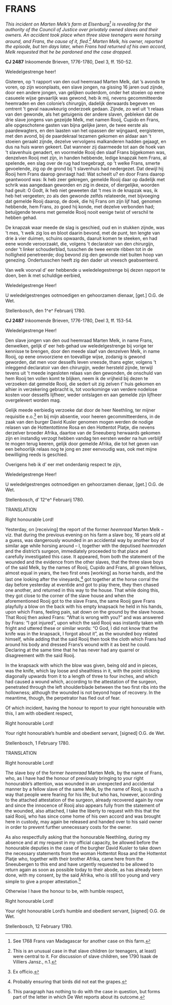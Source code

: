 # FRANS

*This incident on Marten Melk’s farm at Elsenburg[^1] is revealing for the authority of the Council of Justice over privately owned slaves and their owners. An accident took place when three slave teenagers were horsing around, and Frans, the cause of it, fled.[^2] Marten Melk, his owner, reported the episode, but ten days later, when Frans had returned of his own accord, Melk requested that he be pardoned and the case dropped.*

**CJ 2487** Inkoomende Brieven, 1776-1780, Deel 3, ff. 150-52.

Weledelgestrenge heer!

Gisteren, op ’t rapport van den oud heemraad Marten Melk, dat ’s avonds te voren, op zijn woonplaats, een slave jongen, na gissing 16 jaren oud zijnde, door een andere jongen, van gelijken ouderdom, onder het stoeien op eene casueele wijse gevaarlijk was gewond, heb ik mij, nevens gecommitteerde heemraden en den colonie’s chirurgijn, dadelijk derwaards begeven en omtrent ’t geval naauwkeurig onderzoek gedaan. Zijnde, zo wel uit ’t relaas van den gewonde, als het getuigenis der andere slaven, gebleken dat de drie slave jongens van gezeijde Melk, met namen Rooij, Cupido en Frans, alle opgeschotene gasten van bijna gelijke jaren, de twee eerste als paardewagters, en den laasten van het opassen der wijngaard, eergisteren, met den avond, bij de paardekraal tezamen gekomen en aldaar aan ’t stoeien geraakt zijnde, dezelve vervolgens malkanderen hadden gejaagt, en dus na huis waren gekeert. Dat wanneer zij daarmeede tot aan de hoek van ’t slavenhuis genadert, en voormelde Rooij den slaaf Frans bijgekomen was, denzelven Rooij met zijn, in handen hebbende, ledige knapzak hem Frans, al spelende, een slag over de rug had toegebragt, op ’t welke Frans, smerte gevoelende, zig op de grond bij ’t slavenhuis had nedergezet. Dat dewijl hij Rooij hem Frans daarop gevraagt had: Wat scheelt u? en door Frans daarop geantwoord was: Ik heb zeer gekregen, gemelde Rooij daar op dadelijk met schrik was aangedaan geworden en zig in deeze, of diergelijke, woorden had geuit: O Godt, ik heb niet geweeten dat ’t mes in de knapzak was, ik heb het vergeeten; zo als den gewonde zelfds relateerde, met bijvoeging dat gemelde Rooij daarop, de doek, die hij Frans om zijn lijf had, genomen hebbende, hem Frans, zo goed hij konde, met dezelve verbonden had; betuijgende tevens met gemelde Rooij nooit eenige twist of verschil te hebben gehad.

De knapzak waar meede de slag is geschied, oud en in stukken zijnde, was ’t mes, ’t welk zig los en bloot daarin bevond, met de punt, ten lengte van drie à vier duimen, schuins opwaards, daaruit komen te steeken, en had eene wonde veroorzaakt, die, volgens ’t declaratoir van den chirurgijn, onder ’t linker schouderblad, tusschen de twee eerste ribben tot in de holligheid penetreerde; dog bevond zig den gewonde niet buiten hoop van genezing. Ondertusschen heeft zig den dader uit vreesch geabsenteerd.

Van welk voorval d’ eer hebbende u weledelegestrenge bij dezen rapport te doen, ben ik met schuldige eerbied,

Weledelgestrenge Heer!

U weledelgestrenges ootmoedigen en gehoorzamen dienaar, \[get.\] O.G. de Wet.

Stellenbosch, den 1^e^ Februarij 1780.

**CJ 2487** Inkoomende Brieven, 1776-1780, Deel 3, ff. 153-54.

Weledelgestrenge Heer!

Den slave jongen van den oud heemraad Marten Melk, in name Frans, denwelken, gelijk d’ eer heb gehad uw weledelgestrenge bij vorige ter kennisse te brengen, door den meede slaaf van denzelven Melk, in name Rooij, op eene onvoorziene en toevallige wijse, zodanig is gewond geworden, dat men voor desselfs leven vreesde, thans egter, volgens ’t inleggend declaratoir van den chirurgijn, weder hersteld zijnde, terwijl tevens uit ’t meede ingesloten relaas van den gewonden, de onschuld van hem Rooij ten vollen komt te blijken, neem ik de vrijheid bij dezen te verzoeken dat gemelde Rooij, die sedert uit zig zelven t’ huis gekomen en alhier in verzekering gebracht is, tot voorkominge van verdere nodelose kosten voor desselfs lijfheer, weder ontslagen en aan gemelde zijn lijfheer overgelevert worden mag.

Gelijk meede eerbiedig verzoeke dat door de heer Neethling, ter mijner requisitie e.o.[^3] en bij mijn absentie, voor heeren gecommitteerdens, in de zaak van den burger David Kusler genomen mogen werden de nodige relasen van de Hottentottinne Rosa en den Hottentot Platje, die nevens derzelver broeder Afrika, daartoe van de Sneeuberg herwaards gekomen zijn en instandig verzogt hebben vandag ten eersten weder na hun verblijf te mogen terug keeren, gelijk door gemelde Afrika, die tot het geven van een behoorlijk relaas nog te jong en zeer eenvoudig was, ook met mijne bewilliging reeds is geschied.

Overigens heb ik d’ eer met onderdanig respect te zijn,

Weledelgestrenge Heer!

U weledelgestrenges ootmoedigen en gehoorzamen dienaar, \[get.\] O.G. de Wet.

Stellenbosch, d’ 12^e^ Februarij 1780.

TRANSLATION

Right honourable Lord!

Yesterday, on \[receiving\] the report of the former *heemraad* Marten Melk – viz. that during the previous evening on his farm a slave boy, 16 years old at a guess, was dangerously wounded in an accidental way by another boy of similar age while horsing around – I, together with the deputised *heemraden* and the district’s surgeon, immediately proceeded to that place and carefully investigated this case. It appeared, from both the statement of the wounded and the evidence from the other slaves, that the three slave boys of the said Melk, by the names of Rooij, Cupido and Frans, all grown fellows, almost equal in years, the two first ones \[working\] as horse hands, and the last one looking after the vineyards,[^4] got together at the horse corral the day before yesterday at eventide and got to play there, they then chased one another, and returned in this way to the house. That while doing this, they got close to the corner of the slave house and when the aforementioned Rooij got to the slave Frans, the same Rooij gave Frans playfully a blow on the back with his empty knapsack he held in his hands, upon which Frans, feeling pain, sat down on the ground by the slave house. That Rooij then asked Frans: “What is wrong with you?” and was answered by Frans: “I got injured”, upon which the said Rooij was instantly taken with fright and uttered these or similar words: “O God, I did not know that the knife was in the knapsack, I forgot about it”, as the wounded boy related himself, while adding that the said Rooij then took the cloth which Frans had around his body and dressed Frans’s wound with it as best he could. Declaring at the same time that he has never had any quarrel or disagreement with the said Rooij.

In the knapsack with which the blow was given, being old and in pieces, was the knife, which lay loose and sheathless in it, with the point sticking diagonally upwards from it to a length of three to four inches, and which had caused a wound which, according to the attestation of the surgeon, penetrated through the left shoulderblade between the two first ribs into the hollowness; although the wounded is not beyond hope of recovery. In the meantime, though, the perpetrator has fled out of fear.

Of which incident, having the honour to report to your right honourable with this, I am with obedient respect,

Right honourable Lord!

Your right honourable’s humble and obedient servant, \[signed\] O.G. de Wet.

Stellenbosch, 1 February 1780.

TRANSLATION

Right honourable Lord!

The slave boy of the former *heemraad* Marten Melk, by the name of Frans, who, as I have had the honour of previously bringing to your right honourable’s attention, was wounded in an unexpected and accidental manner by a fellow slave of the same Melk, by the name of Rooij, in such a way that people were fearing for his life; but who has, however, according to the attached attestation of the surgeon, already recovered again by now and since the innocence of Rooij also appears fully from the statement of the wounded, also attached, I take the liberty to request with this that the said Rooij, who has since come home of his own accord and was brought here in custody, may again be released and handed over to his said owner in order to prevent further unnecessary costs for the owner.

As also respectfully asking that the honourable Neethling, during my absence and at my request in my official capacity, be allowed before the honourable deputies in the case of the burgher David Kusler to take down the necessary statements from the woman Hottentot Rosa and the Hottentot Platje who, together with their brother Afrika, came here from the Sneeubergen to this end and have urgently requested to be allowed to return again as soon as possible today to their abode, as has already been done, with my consent, by the said Afrika, who is still too young and very simple to give a proper attestation.[^5]

Otherwise I have the honour to be, with humble respect,

Right honourable Lord!

Your right honourable Lord’s humble and obedient servant, \[signed\] O.G. de Wet.

Stellenbosch, 12 February 1780.

[^1]: See 1768 Frans van Madagascar for another case on this farm.

[^2]: This is an unusual case in that slave children (or teenagers, at least) were central to it. For discussion of slave children, see 1790 Isaak de Villiers Jansz., n.1.

[^3]: Ex officio.

[^4]: Probably ensuring that birds did not eat the grapes.

[^5]: This paragraph has nothing to do with the case in question, but forms part of the letter in which De Wet reports about its outcome.